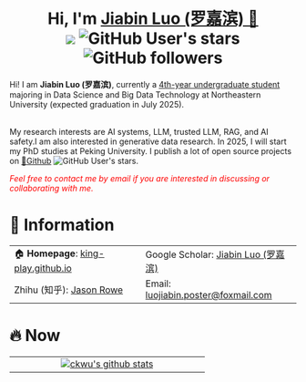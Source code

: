 <h1 align="center">
  Hi, I'm <a href="https://king-play.github.io/" target="_blank">Jiabin Luo (罗嘉滨) 🦁</a> <br>
	<a href="https://hits.seeyoufarm.com"><img src="https://hits.seeyoufarm.com/api/count/incr/badge.svg?url=https%3A%2F%2Fking-play.github.io&count_bg=%233FDBD2&title_bg=%233D62C7&icon=googlepodcasts.svg&icon_color=%23E9F742&title=Page+Viewers&edge_flat=false"/></a>
	<img alt="GitHub User's stars" src="https://img.shields.io/github/stars/King-play">
	<img alt="GitHub followers" src="https://img.shields.io/github/followers/King-play">
<br>
</h1>
Hi! I am <strong>Jiabin Luo (罗嘉滨)</strong>, currently a <u>4th-year undergraduate student</u> majoring in Data Science and Big Data Technology at Northeastern University (expected graduation in July 2025).<br><br>
<p>My research interests are AI systems, LLM, trusted LLM, RAG, and AI safety.I am also interested in generative data research. In 2025, I will start my PhD studies at Peking University. I publish a lot of open source projects on <a href="https://github.com/King-play">🔗Github</a>  <img alt="GitHub User's stars" src="https://img.shields.io/github/stars/king-play?style=flat-square">.</p>
<p><i style="color: red; display: inline;">Feel free to contact me by email if you are interested in discussing or collaborating with me.</i></p>



# 🌋 Information
<table width="100%">
  <tr>
    <td>🏠 <b>Homepage</b>: <a href="https://king-play.github.io/" target="_blank">king-play.github.io</a></td>
    <td>Google Scholar: <a href="https://scholar.google.com/citations?user=pXG_5hYAAAAJ&hl=en" target="_blank">Jiabin Luo (罗嘉滨)</a></td>
    
  </tr>
	
  <tr>
    <td>Zhihu (知乎): <a href="https://www.zhihu.com/people/4-92-83-33-21" target="_blank">Jason Rowe</a></td>
    <td>Email: <a href="mailto:luojiabin.poster@foxmail.com" target="_blank">luojiabin.poster@foxmail.com</a></td>
  </tr>
</table>


# 🔥 Now
<table style="width: 100%; border-collapse: collapse;">
  <tr>
    <td align="center" style="width: 52%;">
      <!-- GitHub Stats -->
      <a href="https://king-play.github.io/">
        <img src="https://github-readme-stats.vercel.app/api?username=King-play&show_icons=true&count_private=true" alt="ckwu's github stats" />
      </a>
    </td>
  </tr>
</table>
